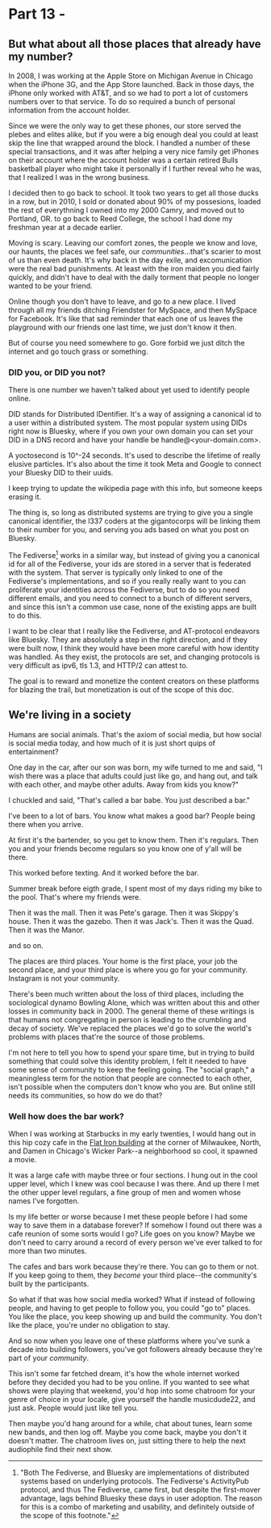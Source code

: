 # Part 13 - 

## But what about all those places that already have my number?

In 2008, I was working at the Apple Store on Michigan Avenue in Chicago when the iPhone 3G, and the App Store launched.
Back in those days, the iPhone only worked with AT&T, and so we had to port a lot of customers numbers over to that service. 
To do so required a bunch of personal information from the account holder.

Since we were the only way to get these phones, our store served the plebes and elites alike, but if you were a big enough deal you could at least skip the line that wrapped around the block.
I handled a number of these special transactions, and it was after helping a very nice family get iPhones on their account where the account holder was a certain retired Bulls basketball player who might take it personally if I further reveal who he was, that I realized I was in the wrong business.

I decided then to go back to school.
It took two years to get all those ducks in a row, but in 2010, I sold or donated about 90% of my possesions, loaded the rest of everythning I owned into my 2000 Camry, and moved out to Portland, OR. to go back to Reed College, the school I had done my freshman year at a decade earlier.

Moving is scary.
Leaving our comfort zones, the people we know and love, our haunts, the places we feel safe, our _communities_...that's scarier to most of us than even death.
It's why back in the day exile, and excomunication were the real bad punishments.
At least with the iron maiden you died fairly quickly, and didn't have to deal with the daily torment that people no longer wanted to be your friend.

Online though you don't have to leave, and go to a new place. 
I lived through all my friends ditching Friendster for MySpace, and then MySpace for Facebook. 
It's like that sad reminder that each one of us leaves the playground with our friends one last time, we just don't know it then.

But of course you need somewhere to go. 
Gore forbid we just ditch the internet and go touch grass or something. 

### DID you, or DID you not?

There is one number we haven't talked about yet used to identify people online. 

DID stands for Distributed IDentifier.
It's a way of assigning a canonical id to a user within a distributed system.
The most popular system using DIDs right now is Bluesky, where if you own your own domain you can set your DID in a DNS record and have your handle be handle@<your-domain.com>.

A yoctosecond is 10^-24 seconds.
It's used to describe the lifetime of really elusive particles.
It's also about the time it took Meta and Google to connect your Bluesky DID to their uuids. 

I keep trying to update the wikipedia page with this info, but someone keeps erasing it.

The thing is, so long as distributed systems are trying to give you a single canonical identifier, the l337 coders at the gigantocorps will be linking them to their number for you, and serving you ads based on what you post on Bluesky. 

The Fediverse[^11] works in a similar way, but instead of giving you a canonical id for all of the Fediverse, your ids are stored in a server that is federated with the system. 
That server is typically only linked to one of the Fediverse's implementations, and so if you really really want to you can proliferate your identities across the Fediverse, but to do so you need different emails, and you need to connect to a bunch of different servers, and since this isn't a common use case, none of the existing apps are built to do this. 

I want to be clear that I really like the Fediverse, and AT-protocol endeavors like Bluesky. 
They are absolutely a step in the right direction, and if they were built now, I think they would have been more careful with how identity was handled. 
As they exist, the protocols are set, and changing protocols is very difficult as ipv6, tls 1.3, and HTTP/2 can attest to.

The goal is to reward and monetize the content creators on these platforms for blazing the trail, but monetization is out of the scope of this doc. 

## We're living in a society

Humans are social animals.
That's the axiom of social media, but how social is social media today, and how much of it is just short quips of entertainment?

One day in the car, after our son was born, my wife turned to me and said, "I wish there was a place that adults could just like go, and hang out, and talk with each other, and maybe other adults. Away from kids you know?"

I chuckled and said, "That's called a bar babe. You just described a bar."

I've been to a lot of bars. 
You know what makes a good bar? 
People being there when you arrive.

At first it's the bartender, so you get to know them. 
Then it's regulars.
Then you and your friends become regulars so you know one of y'all will be there.

This worked before texting.
And it worked before the bar.

Summer break before eigth grade, I spent most of my days riding my bike to the pool. 
That's where my friends were. 

Then it was the mall.
Then it was Pete's garage.
Then it was Skippy's house.
Then it was the gazebo.
Then it was Jack's.
Then it was the Quad.
Then it was the Manor.

and so on.

The places are third places. 
Your home is the first place, your job the second place, and your third place is where you go for your community.
Instagram is not your community.

There's been much written about the loss of third places, including the sociological dynamo Bowling Alone, which was written about this and other losses in community back in 2000. 
The general theme of these writings is that humans not congregating in person is leading to the crumbling and decay of society. 
We've replaced the places we'd go to solve the world's problems with places that're the source of those problems. 

I'm not here to tell you how to spend your spare time, but in trying to build something that could solve this identity problem, I felt it needed to have some sense of community to keep the feeling going.
The "social graph," a meaningless term for the notion that people are connected to each other, isn't possible when the computers don't know who you are. 
But online still needs its communities, so how do we do that?

### Well how does the bar work?

When I was working at Starbucks in my early twenties, I would hang out in this hip cozy cafe in the [Flat Iron building][flatiron] at the corner of Milwaukee, North, and Damen in Chicago's Wicker Park--a neighborhood so cool, it spawned a movie.

It was a large cafe with maybe three or four sections.
I hung out in the cool upper level, which I knew was cool because I was there.
And up there I met the other upper level regulars, a fine group of men and women whose names I've forgotten.

Is my life better or worse because I met these people before I had some way to save them in a database forever?
If somehow I found out there was a cafe reunion of some sorts would I go?
Life goes on you know?
Maybe we don't need to carry around a record of every person we've ever talked to for more than two minutes.

The cafes and bars work because they're there.
You can go to them or not.
If you keep going to them, they _become_ your third place--the community's built by the participants.

So what if that was how social media worked? 
What if instead of following people, and having to get people to follow you, you could "go to" places.
You like the place, you keep showing up and build the community.
You don't like the place, you're under no obligation to stay.

And so now when you leave one of these platforms where you've sunk a decade into building followers, you've got followers already because they're part of your _community_.

This isn't some far fetched dream, it's how the whole internet worked before they decided you had to be you online.
If you wanted to see what shows were playing that weekend, you'd hop into some chatroom for your genre of choice in your locale, give yourself the handle musicdude22, and just ask.
People would just like tell you.

Then maybe you'd hang around for a while, chat about tunes, learn some new bands, and then log off. 
Maybe you come back, maybe you don't it doesn't matter. 
The chatroom lives on, just sitting there to help the next audiophile find their next show. 



[fbvduguid]: https://en.wikipedia.org/wiki/Facebook,_Inc._v._Duguid
[linktree]: https://www.adamenfroy.com/linktree-alternatives
[onion]: https://theonion.com/t-herman-zweibel-in-memoriam-1819583647/
[birthday]: https://en.wikipedia.org/wiki/Birthday_problem
[elwood]: https://en.wikipedia.org/wiki/Elwood_Edwards
[oauth]: https://www.rfc-editor.org/rfc/rfc5849
[dynamo]: https://www.allthingsdistributed.com/files/amazon-dynamo-sosp2007.pdf
[bitcoin]: https://bitcoin.org/bitcoin.pdf
[sim]: https://en.wikipedia.org/wiki/SIM_swap_scam
[investigation]: https://www.vice.com/en/article/fcc-propose-fines-verizon-att-sprint-tmobile-selling-location-data/
[oh-the-forties-were-a-looong-time-ago]: https://www.nationalgeographic.com/history/article/141207-world-war-advertising-consumption-anniversary-people-photography-culture
[flatiron]: https://en.wikipedia.org/wiki/Flat_Iron_Building_(Chicago)

[^1]: "auth is short for authentication (authn) and authorization (authz). The former establishes who you are, and the latter establishes that you are able to do what you're trying to do. I like writing about auth, which is why I'm going to leave this as a footnote, and not add fifty paragraphs to this post."

[^2]: "Elwood was paid not one, but two cool Benjamins for his recording of perhaps the most well-known voice acting of the 90s."

[^3]: "If you make your money from ads, I've got no beef with you. The ad-dispensing companies have made it their mission to encroach on your creative space as much as possible to extract value from your hard work. I'm here to help carve out a path to you making more money in addition to how you use the ad networks."

[^4]: "When Google created a parent company Alphabet, Alphabet dropped the don't be evil. The don't be evil line moved to Google's code of conduct. I wanted to avoid inferring anything from this, but when you change something like don't be evil to anything else, it's worth a questioning glance."

[^5]: "I told you not to look it up"

[^6]: "This story is a little different than what I've represented here, and this is mostly based on my recollection of the film the Social Network, which was itself inaccurate, but I don't much care. Facebook is the largest deseminator of disinformation on the planet, and I'm not too worried about them getting a turn."

[^7]: "Yes there are plenty of bank fees, and some accounts do have monthly fees, but those are largely just because banks are dicks"

[^8]: "So banks don't hold a lot of cash, because cash is better used in investments. So to handle their day-to-day operation they borrow money for really short terms (like for a day) from money market funds. They pay this back with a small amount of interest, and that gets paid to the investors in the money market. When Lehman Brothers collapsed, the debt it owed to the money market represented money that was effectively gone."

[^9]: "These jamokes reneged on so many dumb promises this time, but the one that I think just really sums it all up is Haven, the healthcare venture that Warren Buffet and Jeff Bezos started to fix healthcare. It shudown unceremoniously in 2021, after doing nothing. The second richest man on Earth just gives up after a couple of years, because something's too hard, what a ballsack."

[^10]: "At the time, all Starbucks employees were granted stock options, and thus the company referred to its employees as 'partners'."

[^11]: "Both The Fediverse, and Bluesky are implementations of distributed systems based on underlying protocols. The Fediverse's ActivityPub protocol, and thus The Fediverse, came first, but despite the first-mover advantage, lags behind Bluesky these days in user adoption. The reason for this is a combo of marketing and usability, and definitely outside of the scope of this footnote."

[^12]: "There are, of course, things that are so heinous, that even if they're aren't illegal in the uploader's juristiction it will result in excommunication."
